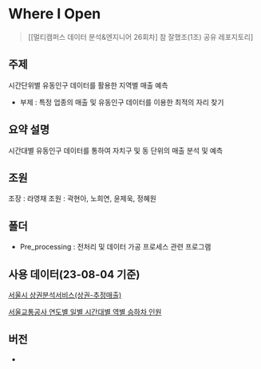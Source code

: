 # Where I Open
> [[멀티캠퍼스 데이터 분석&엔지니어 26회차] 참 잘했조(1조) 공유 레포지토리]

## 주제
시간단위별 유동인구 데이터를 활용한 지역별 매출 예측
- 부제 : 특정 업종의 매출 및 유동인구 데이터를 이용한 최적의 자리 찾기 

## 요약 설명
시간대별 유동인구 데이터를 통하여 자치구 및 동 단위의 매출 분석 및 예측

## 조원
조장 : 라영채
조원 : 곽현아, 노희연, 윤제욱, 정혜원

## 폴더
- Pre_processing : 전처리 및 데이터 가공 프로세스 관련 프로그램

## 사용 데이터(23-08-04 기준)
[서울시 상권분석서비스(상권-추정매출)](https://data.seoul.go.kr/dataList/OA-15572/A/1/datasetView.do)

[서울교통공사 연도별 일별 시간대별 역별 승하차 인원](https://data.seoul.go.kr/dataList/OA-12921/F/1/datasetView.do#)

## 버전
- 